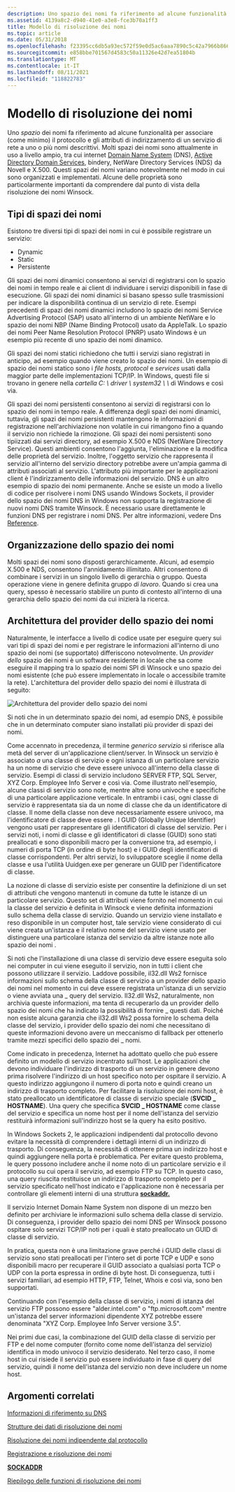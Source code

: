 ```yaml
---
description: Uno spazio dei nomi fa riferimento ad alcune funzionalità per associare (come minimo) il protocollo e gli attributi di indirizzamento di un servizio di rete a uno o più nomi descrittivi.
ms.assetid: 4139a8c2-d940-41e0-a3e8-fce3b70a1ff3
title: Modello di risoluzione dei nomi
ms.topic: article
ms.date: 05/31/2018
ms.openlocfilehash: f23395cc6db5a93ec572f59e0d5ac6aaa7890c5c42a7966b86601eb190a54796
ms.sourcegitcommit: e858bbe701567d4583c50a11326e42d7ea51804b
ms.translationtype: MT
ms.contentlocale: it-IT
ms.lasthandoff: 08/11/2021
ms.locfileid: "118822783"
---
```

# <a name="name-resolution-model"></a>Modello di risoluzione dei nomi

Uno *spazio* dei nomi fa riferimento ad alcune funzionalità per associare (come minimo) il protocollo e gli attributi di indirizzamento di un servizio di rete a uno o più nomi descrittivi. Molti spazi dei nomi sono attualmente in uso a livello ampio, tra cui internet [Domain Name System](../dns/dns-start-page.md) (DNS), [Active Directory Domain Services](../ad/active-directory-domain-services.md), bindery, NetWare Directory Services (NDS) da Novell e X.500. Questi spazi dei nomi variano notevolmente nel modo in cui sono organizzati e implementati. Alcune delle proprietà sono particolarmente importanti da comprendere dal punto di vista della risoluzione dei nomi Winsock.

## <a name="types-of-namespaces"></a>Tipi di spazi dei nomi

Esistono tre diversi tipi di spazi dei nomi in cui è possibile registrare un servizio:

-   Dynamic
-   Static
-   Persistente

Gli spazi dei nomi dinamici consentono ai servizi di registrarsi con lo spazio dei nomi in tempo reale e ai client di individuare i servizi disponibili in fase di esecuzione. Gli spazi dei nomi dinamici si basano spesso sulle trasmissioni per indicare la disponibilità continua di un servizio di rete. Esempi precedenti di spazi dei nomi dinamici includono lo spazio dei nomi Service Advertising Protocol (SAP) usato all'interno di un ambiente NetWare e lo spazio dei nomi NBP (Name Binding Protocol) usato da AppleTalk. Lo spazio dei nomi Peer Name Resolution Protocol (PNRP) usato Windows è un esempio più recente di uno spazio dei nomi dinamico.

Gli spazi dei nomi statici richiedono che tutti i servizi siano registrati in anticipo, ad esempio quando viene creato lo spazio dei nomi. Un esempio di spazio dei nomi statico sono i *file hosts,* *protocol* e *services* usati dalla maggior parte delle implementazioni TCP/IP. In Windows, questi file si trovano in genere nella *cartella C: \\ driver \\ system32 \\ \\* di Windows e così via.

Gli spazi dei nomi persistenti consentono ai servizi di registrarsi con lo spazio dei nomi in tempo reale. A differenza degli spazi dei nomi dinamici, tuttavia, gli spazi dei nomi persistenti mantengono le informazioni di registrazione nell'archiviazione non volatile in cui rimangono fino a quando il servizio non richiede la rimozione. Gli spazi dei nomi persistenti sono tipiizzati dai servizi directory, ad esempio X.500 e NDS (NetWare Directory Service). Questi ambienti consentono l'aggiunta, l'eliminazione e la modifica delle proprietà del servizio. Inoltre, l'oggetto servizio che rappresenta il servizio all'interno del servizio directory potrebbe avere un'ampia gamma di attributi associati al servizio. L'attributo più importante per le applicazioni client è l'indirizzamento delle informazioni del servizio. DNS è un altro esempio di spazio dei nomi permanente. Anche se esiste un modo a livello di codice per risolvere i nomi DNS usando Windows Sockets, il provider dello spazio dei nomi DNS in Windows non supporta la registrazione di nuovi nomi DNS tramite Winsock. È necessario usare direttamente le funzioni DNS per registrare i nomi DNS. Per altre informazioni, vedere Dns [Reference](../dns/dns-reference.md).

## <a name="namespace-organization"></a>Organizzazione dello spazio dei nomi

Molti spazi dei nomi sono disposti gerarchicamente. Alcuni, ad esempio X.500 e NDS, consentono l'annidamento illimitato. Altri consentono di combinare i servizi in un singolo livello di gerarchia o gruppo. Questa operazione viene in genere definita gruppo *di lavoro*. Quando si crea una query, spesso è necessario stabilire un punto di contesto all'interno di una gerarchia dello spazio dei nomi da cui inizierà la ricerca.

## <a name="namespace-provider-architecture"></a>Architettura del provider dello spazio dei nomi

Naturalmente, le interfacce a livello di codice usate per eseguire query sui vari tipi di spazi dei nomi e per registrare le informazioni all'interno di uno spazio dei nomi (se supportato) differiscono notevolmente. Un *provider dello* spazio dei nomi è un software residente in locale che sa come eseguire il mapping tra lo spazio dei nomi SPI di Winsock e uno spazio dei nomi esistente (che può essere implementato in locale o accessibile tramite la rete). L'architettura del provider dello spazio dei nomi è illustrata di seguito:

![Architettura del provider dello spazio dei nomi](images/ovrvw3-1.png)

Si noti che in un determinato spazio dei nomi, ad esempio DNS, è possibile che in un determinato computer siano installati più provider di spazi dei nomi.

Come accennato in precedenza, il termine *generico servizio* si riferisce alla metà del server di un'applicazione client/server. In Winsock un servizio è associato *a* una classe di servizio  e ogni istanza di un particolare servizio ha un nome di servizio che deve essere univoco all'interno della classe di servizio. Esempi di classi di servizio includono SERVER FTP, SQL Server, XYZ Corp. Employee Info Server e così via. Come illustrato nell'esempio, alcune classi di servizio sono note, mentre altre sono univoche e specifiche di una particolare applicazione verticale. In entrambi i casi, ogni classe di servizio è rappresentata sia da un nome di classe che da un identificatore di classe. Il nome della classe non deve necessariamente essere univoco, ma l'identificatore di classe deve essere . I GUID (Globally Unique Identifier) vengono usati per rappresentare gli identificatori di classe del servizio. Per i servizi noti, i nomi di classe e gli identificatori di classe (GUID) sono stati preallocati e sono disponibili macro per la conversione tra, ad esempio, i numeri di porta TCP (in ordine di byte host) e i GUID degli identificatori di classe corrispondenti. Per altri servizi, lo sviluppatore sceglie il nome della classe e usa l'utilità Uuidgen.exe per generare un GUID per l'identificatore di classe.

La nozione di classe di servizio esiste per consentire la definizione di un set di attributi che vengono mantenuti in comune da tutte le istanze di un particolare servizio. Questo set di attributi viene fornito nel momento in cui la classe del servizio è definita in Winsock e viene definita informazioni sullo schema della classe di servizio. Quando un servizio viene installato e reso disponibile in un computer host, tale servizio viene considerato di cui viene creata un'istanza e il relativo nome del servizio viene usato per distinguere una particolare istanza del servizio da altre istanze note allo spazio dei nomi .

Si noti che l'installazione di una classe di servizio deve essere eseguita solo nei computer in cui viene eseguito il servizio, non in tutti i client che possono utilizzare il servizio. Laddove possibile, il32.dll Ws2 fornisce informazioni sullo schema della classe di servizio a un provider dello spazio dei nomi nel momento in cui deve essere registrata un'istanza di un servizio o viene avviata una \_ query del servizio. Il32.dll Ws2, naturalmente, non archivia queste informazioni, ma tenta di recuperarlo da un provider dello spazio dei nomi che ha indicato la possibilità di fornire \_ questi dati. Poiché non esiste alcuna garanzia che il32.dll Ws2 possa fornire lo schema della classe del servizio, i provider dello spazio dei nomi che necessitano di queste informazioni devono avere un meccanismo di fallback per ottenerlo tramite mezzi specifici dello spazio dei \_ nomi.

Come indicato in precedenza, Internet ha adottato quello che può essere definito un modello di servizio incentrato sull'host. Le applicazioni che devono individuare l'indirizzo di trasporto di un servizio in genere devono prima risolvere l'indirizzo di un host specifico noto per ospitare il servizio. A questo indirizzo aggiungono il numero di porta noto e quindi creano un indirizzo di trasporto completo. Per facilitare la risoluzione dei nomi host, è stato preallocato un identificatore di classe di servizio speciale (**SVCID \_ HOSTNAME**). Una query che specifica **SVCID \_ HOSTNAME** come classe del servizio e specifica un nome host per il nome dell'istanza del servizio restituirà informazioni sull'indirizzo host se la query ha esito positivo.

In Windows Sockets 2, le applicazioni indipendenti dal protocollo devono evitare la necessità di comprendere i dettagli interni di un indirizzo di trasporto. Di conseguenza, la necessità di ottenere prima un indirizzo host e quindi aggiungere nella porta è problematica. Per evitare questo problema, le query possono includere anche il nome noto di un particolare servizio e il protocollo su cui opera il servizio, ad esempio FTP su TCP. In questo caso, una query riuscita restituisce un indirizzo di trasporto completo per il servizio specificato nell'host indicato e l'applicazione non è necessaria per controllare gli elementi interni di una struttura [**sockaddr.**](sockaddr-2.md)

Il servizio Internet Domain Name System non dispone di un mezzo ben definito per archiviare le informazioni sullo schema della classe di servizio. Di conseguenza, i provider dello spazio dei nomi DNS per Winsock possono ospitare solo servizi TCP/IP noti per i quali è stato preallocato un GUID di classe di servizio.

In pratica, questa non è una limitazione grave perché i GUID delle classi di servizio sono stati preallocati per l'intero set di porte TCP e UDP e sono disponibili macro per recuperare il GUID associato a qualsiasi porta TCP o UDP con la porta espressa in ordine di byte host. Di conseguenza, tutti i servizi familiari, ad esempio HTTP, FTP, Telnet, Whois e così via, sono ben supportati.

Continuando con l'esempio della classe di servizio, i nomi di istanza del servizio FTP possono essere "alder.intel.com" o "ftp.microsoft.com" mentre un'istanza del server informazioni dipendente XYZ potrebbe essere denominata "XYZ Corp. Employee Info Server versione 3.5".

Nei primi due casi, la combinazione del GUID della classe di servizio per FTP e del nome computer (fornito come nome dell'istanza del servizio) identifica in modo univoco il servizio desiderato. Nel terzo caso, il nome host in cui risiede il servizio può essere individuato in fase di query del servizio, quindi il nome dell'istanza del servizio non deve includere un nome host.

## <a name="related-topics"></a>Argomenti correlati

<dl> <dt>

[Informazioni di riferimento su DNS](../dns/dns-reference.md)
</dt> <dt>

[Strutture dei dati di risoluzione dei nomi](name-resolution-data-structures-2.md)
</dt> <dt>

[Risoluzione dei nomi indipendente dal protocollo](protocol-independent-name-resolution-2.md)
</dt> <dt>

[Registrazione e risoluzione dei nomi](registration-and-name-resolution-2.md)
</dt> <dt>

[**SOCKADDR**](sockaddr-2.md)
</dt> <dt>

[Riepilogo delle funzioni di risoluzione dei nomi](summary-of-name-resolution-functions-2.md)
</dt> </dl>

 

 
